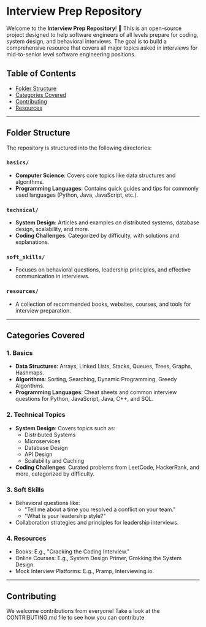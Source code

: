 # Interview Prep Repository

Welcome to the **Interview Prep Repository**! 🎉 This is an open-source project designed to help software engineers of all levels prepare for coding, system design, and behavioral interviews. The goal is to build a comprehensive resource that covers all major topics asked in interviews for mid-to-senior level software engineering positions.

## Table of Contents

- [Folder Structure](#folder-structure)
- [Categories Covered](#categories-covered)
- [Contributing](#contributing)
- [Resources](#resources)

---

## Folder Structure

The repository is structured into the following directories:

### `basics/`
- **Computer Science**: Covers core topics like data structures and algorithms.
- **Programming Languages**: Contains quick guides and tips for commonly used languages (Python, Java, JavaScript, etc.).

### `technical/`
- **System Design**: Articles and examples on distributed systems, database design, scalability, and more.
- **Coding Challenges**: Categorized by difficulty, with solutions and explanations.

### `soft_skills/`
- Focuses on behavioral questions, leadership principles, and effective communication in interviews.

### `resources/`
- A collection of recommended books, websites, courses, and tools for interview preparation.

---

## Categories Covered

### **1. Basics**
- **Data Structures**: Arrays, Linked Lists, Stacks, Queues, Trees, Graphs, Hashmaps.
- **Algorithms**: Sorting, Searching, Dynamic Programming, Greedy Algorithms.
- **Programming Languages**: Cheat sheets and common interview questions for Python, JavaScript, Java, C++, and SQL.

### **2. Technical Topics**
- **System Design**: Covers topics such as:
  - Distributed Systems
  - Microservices
  - Database Design
  - API Design
  - Scalability and Caching
- **Coding Challenges**: Curated problems from LeetCode, HackerRank, and more, categorized by difficulty.

### **3. Soft Skills**
- Behavioral questions like:
  - "Tell me about a time you resolved a conflict on your team."
  - "What is your leadership style?"
- Collaboration strategies and principles for leadership interviews.

### **4. Resources**
- Books: E.g., "Cracking the Coding Interview."
- Online Courses: E.g., System Design Primer, Grokking the System Design.
- Mock Interview Platforms: E.g., Pramp, Interviewing.io.

---

## Contributing

We welcome contributions from everyone! 
Take a look at the CONTRIBUTING.md file to see how you can contribute
